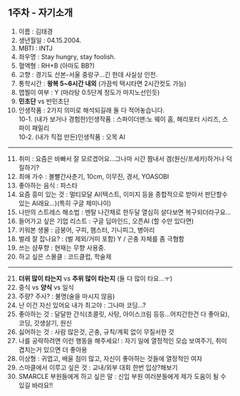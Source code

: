 1주차 - 자기소개
----------------

1. 이름 : 김태경
2. 생년월일 : 04.15.2004.
3. MBTI : INTJ
4. 좌우명 : Stay hungry, stay foolish.
5. 혈액형 : RH+B (아마도 BB?)
6. 고향 : 경기도 산본-서울 중랑구...긴 한데 사실상 인천.
7. 통학시간 : **왕복 5~6시간 내외** (가끔씩 택시타면 2시간컷도 가능)
8. 맵찔이 여부 : Y (마라탕 0.5단계 정도가 마지노선인듯)
9. **민초단** vs 반민초단
10. 인생작품 : 2가지 의미로 해석되길래 둘 다 적어놓습니다.      
10-1. (내가 보거나 경험한)인생작품 : 스파이더맨:노 웨이 홈, 해리포터 시리즈, 스파이 패밀리      
10-2. (내가 직접 만든)인생작품 : 오목 AI
---
11. 취미 : 요즘은 바빠서 잘 모르겠어요...그나마 시간 짬내서 겜(원신/프세카)하거나 덕질하기?
12. 최애 가수 : 볼빨간사춘기, 10cm, 이무진, 경서, YOASOBI
13. 좋아하는 음식 : 파스타
14. 요즘 흥미 있는 것 : 멀티모달 AI(텍스트, 이미지 등을 종합적으로 받아서 판단할수 있는 AI래요...)(특히 구글 제미나이)
15. 나만의 스트레스 해소법 : 멘탈 나간채로 한두달 열심히 살다보면 복구되더라구요...
16. 들어가고 싶은 기업 리스트 : 구글 딥마인드, 오픈AI (할 수만 있다면)
17. 키워본 생물 : 금붕어, 구피, 햄스터, 기니피그, 병아리
18. 벌레 잘 잡나요? : (벌 제외/거미 포함) Y / 곤충 자체를 좀 극혐함
19. 쓰는 샴푸향 : 현재는 무향 사용중.
20. 하고 싶은 스몰클 : 코드클럽, 학술제
***
21. **더위 많이 타는지** vs __추위 많이 타는지__ (둘 다 많이 타요...ㅜ)
22. 중식 vs **양식** vs 일식
23. 주량? 주사? : 불명(술을 마시지 않음)
24. 난 이건 자신 있어요 내가 최고야 : 그나마 코딩...?
25. 좋아하는 것 : 달달한 간식(초콜릿, 사탕, 아이스크림 등등...어지간한건 다 좋아요), 코딩, 갓생살기, 원신
26. 싫어하는 것 : 사람 많은것, 곤충, 규칙/계획 없이 무질서한 것
27. 나를 공략하려면 이런 행동을 해주세요! : 자기 일에 열정적인 모습 보여주기, 취미 겹치는거 있으면 더 좋아용
28. 이상형 : 귀엽고, 배울 점이 많고, 자신이 좋아하는 것들에 열정적인 여자
29. 스마클에서 이루고 싶은 것 : 교내/외부 대회 한번 입상?해보기
30. SMARCLE 부원들에게 하고 싶은 말 : 신입 부원 여러분들에게 제가 도움이 될 수 있길 바라요!!
